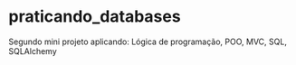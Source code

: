 # praticando_databases
Segundo mini projeto aplicando: Lógica de programação, POO, MVC, SQL, SQLAlchemy
